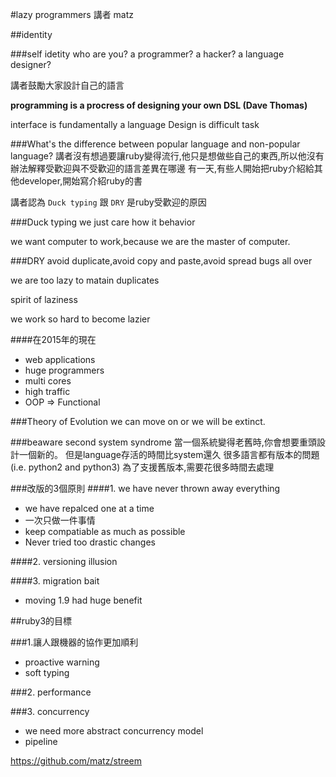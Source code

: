 #lazy programmers
講者 matz

##identity

###self idetity
who are you? a programmer? a hacker? a language designer?

講者鼓勵大家設計自己的語言

**programming is a procress of designing your own DSL (Dave Thomas)**

interface is fundamentally a language
Design is difficult task

###What's the difference between popular language and non-popular language?
講者沒有想過要讓ruby變得流行,他只是想做些自己的東西,所以他沒有辦法解釋受歡迎與不受歡迎的語言差異在哪邊
有一天,有些人開始把ruby介紹給其他developer,開始寫介紹ruby的書

講者認為 `Duck typing` 跟 `DRY` 是ruby受歡迎的原因

###Duck typing
we just care how it behavior

we want computer to work,because we are the master of computer.

###DRY
avoid duplicate,avoid copy and paste,avoid spread bugs all over

we are too lazy to matain duplicates

spirit of laziness

we work so hard to become lazier

####在2015年的現在

* web applications
* huge programmers
* multi cores
* high traffic
* OOP => Functional

###Theory of Evolution
we can move on or we will be extinct.

###beaware second system syndrome
當一個系統變得老舊時,你會想要重頭設計一個新的。
但是language存活的時間比system還久
很多語言都有版本的問題(i.e. python2 and python3)
為了支援舊版本,需要花很多時間去處理

###改版的3個原則
####1. we have never thrown away everything
* we have repalced one at a time
* 一次只做一件事情
* keep compatiable as much as possible
* Never tried too drastic changes

####2. versioning illusion

####3. migration bait
* moving 1.9 had huge benefit

##ruby3的目標

###1.讓人跟機器的協作更加順利
* proactive warning
* soft typing

###2. performance

###3. concurrency
* we need more abstract concurrency model
* pipeline

https://github.com/matz/streem
